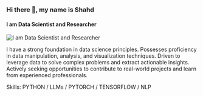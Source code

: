 ### Hi there 👋, my name is Shahd
#### I am Data Scientist and Researcher
![I am Data Scientist and Researcher](https://kiprahdinstitute.com/wp-content/uploads/2020/03/data222.jpg)

I have a strong foundation in data science principles. Possesses proficiency in data manipulation, analysis, and visualization techniques. Driven to leverage data to solve complex problems and extract actionable insights. Actively seeking opportunities to contribute to real-world projects and learn from experienced professionals.


Skills: PYTHON / LLMs / PYTORCH / TENSORFLOW / NLP





